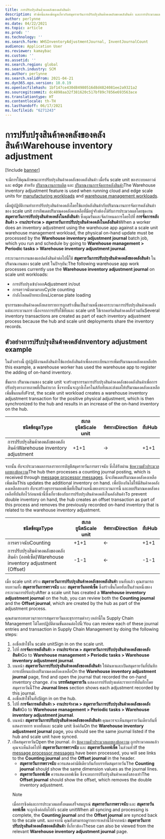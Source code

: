 ```yaml
---
title: การปรับปรุงสินค้าคงคลังของคลังสินค้า
description: หัวข้อนี้แสดงข้อมูลเกี่ยวกับสมุดรายวันการปรับปรุงสินค้าคงคลังของคลังสินค้า และการประมวลผลเมื่อคุณใช้ scale unit
author: perlynne
ms.date: 04/22/2021
ms.topic: article
ms.prod: ''
ms.technology: ''
ms.search.form: WHSInventoryAdjustmentJournal, InventJournalCount
audience: Application User
ms.reviewer: kamaybac
ms.custom: ''
ms.assetid: ''
ms.search.region: global
ms.search.industry: SCM
ms.author: perlynne
ms.search.validFrom: 2021-04-21
ms.dyn365.ops.version: 10.0.19
ms.openlocfilehash: 1bf147ce430d84980516d8d4824081ee2a9321a2
ms.sourcegitcommit: dc4898aa32f381620c517bf89c7856e693563ace
ms.translationtype: HT
ms.contentlocale: th-TH
ms.lasthandoff: 06/17/2021
ms.locfileid: "6271243"
---
```

# <a name="warehouse-inventory-adjustment"></a><span data-ttu-id="4a822-103">การปรับปรุงสินค้าคงคลังของคลังสินค้า</span><span class="sxs-lookup"><span data-stu-id="4a822-103">Warehouse inventory adjustment</span></span>

[!include [banner](../includes/banner.md)]

<span data-ttu-id="4a822-104">จะมีการใช้คุณลักษณะการปรับปรุงสินค้าคงคลังของคลังสินค้า เมื่อรัน scale unit ของระบบคลาวด์และ edge สำหรับ [ปริมาณงานการผลิต](cloud-edge-workload-manufacturing.md) และ [ปริมาณงานการจัดการคลังสินค้า](cloud-edge-workload-warehousing.md)</span><span class="sxs-lookup"><span data-stu-id="4a822-104">The Warehouse inventory adjustment feature is used when running cloud and edge scale units for [manufacturing workloads](cloud-edge-workload-manufacturing.md) and [warehouse management workloads](cloud-edge-workload-warehousing.md).</span></span>

<span data-ttu-id="4a822-105">เมื่อผู้ปฏิบัติงานทำการปรับปรุงสินค้าคงคลังโดยใช้แอปคลังสินค้ากับปริมาณงานการจัดการคลังสินค้าของ scale unit การอัพเดตปริมาณคงคลังคงเหลือที่มีอยู่จริงต้องได้รับการประมวลผลโดยชุดงาน **สมุดรายวันการปรับปรุงสินค้าคงคลังในคลังสินค้า** ซึ่งคุณรันและจัดกำหนดการโดยไปที่ **การจัดการคลังสินค้า > งานประจำงวด > สมุดรายวันการปรับปรุงสินค้าคงคลังในคลังสินค้า**</span><span class="sxs-lookup"><span data-stu-id="4a822-105">When a worker does an inventory adjustment using the warehouse app against a scale unit warehouse management workload, the physical on-hand update must be processed by the **Warehouse inventory adjustment journal** batch job, which you run and schedule by going to **Warehouse management > Periodic tasks > Warehouse inventory adjustment journal**.</span></span>

<span data-ttu-id="4a822-106">กระบวนการงานของแอปคลังสินค้าต่อไปนี้ใช้ **สมุดรายวันการปรับปรุงสินค้าคงคลังของคลังสินค้า** ในปริมาณงานของ scale unit ในปัจจุบัน:</span><span class="sxs-lookup"><span data-stu-id="4a822-106">The following warehouse app work processes currently use the **Warehouse inventory adjustment journal** on scale unit workloads:</span></span>

- <span data-ttu-id="4a822-107">การปรับปรุงเข้า/ออก</span><span class="sxs-lookup"><span data-stu-id="4a822-107">Adjustment in/out</span></span>
- <span data-ttu-id="4a822-108">การตรวจนับตามรอบ</span><span class="sxs-lookup"><span data-stu-id="4a822-108">Cycle counting</span></span>
- <span data-ttu-id="4a822-109">กำลังโหลดป้ายทะเบียน</span><span class="sxs-lookup"><span data-stu-id="4a822-109">License plate loading</span></span>

<span data-ttu-id="4a822-110">ธุรกรรมของสินค้าคงคลังหลายรายการถูกสร้างขึ้นเป็นส่วนหนึ่งของกระบวนการปรับปรุงสินค้าคงคลังแต่ละกระบวนการ เนื่องจากการปรับใช้ฮับและ scale unit ใช้เรกคอร์ดสินค้าคงคลังร่วมกัน</span><span class="sxs-lookup"><span data-stu-id="4a822-110">Several inventory transactions are created as part of each inventory adjustment process because the hub and scale unit deployments share the inventory records.</span></span>

## <a name="inventory-adjustment-example"></a><span data-ttu-id="4a822-111">ตัวอย่างการปรับปรุงสินค้าคงคลัง</span><span class="sxs-lookup"><span data-stu-id="4a822-111">Inventory adjustment example</span></span>

<span data-ttu-id="4a822-112">ในตัวอย่างนี้ ผู้ปฏิบัติงานคลังสินค้าใช้แอปคลังสินค้าเพื่อลงทะเบียนการเพิ่มปริมาณคงคลังคงเหลือ</span><span class="sxs-lookup"><span data-stu-id="4a822-112">In this example, a warehouse worker has used the warehouse app to register the adding of on-hand inventory.</span></span>

<span data-ttu-id="4a822-113">ขั้นแรก ปริมาณงานของ scale unit จะสร้างธุรกรรมการปรับปรุงสินค้าคงคลังของคลังสินค้าเพื่อการปรับปรุงทางกายภาพที่เป็นค่าบวก ซึ่งจากนั้นจะถูกซิงโครไนส์กับฮับและส่งผลให้ปริมาณคงคลังคงเหลือเพิ่มขึ้นบนฮับ</span><span class="sxs-lookup"><span data-stu-id="4a822-113">First, the scale unit workload creates a warehouse inventory adjustment transaction for the positive physical adjustment, which is then synchronized to the hub and results in an increase of the on-hand inventory on the hub.</span></span>

| <span data-ttu-id="4a822-114">ชนิดข้อมูล</span><span class="sxs-lookup"><span data-stu-id="4a822-114">Type</span></span>                                    | <span data-ttu-id="4a822-115">สเกลยูนิต</span><span class="sxs-lookup"><span data-stu-id="4a822-115">Scale unit</span></span> | <span data-ttu-id="4a822-116">ทิศทาง</span><span class="sxs-lookup"><span data-stu-id="4a822-116">Direction</span></span> | <span data-ttu-id="4a822-117">ฮับ</span><span class="sxs-lookup"><span data-stu-id="4a822-117">Hub</span></span> |
|-----------------------------------------|------------|-----------|-----|
| <span data-ttu-id="4a822-118">การปรับปรุงสินค้าคงคลังของคลังสินค้า</span><span class="sxs-lookup"><span data-stu-id="4a822-118">Warehouse inventory adjustment</span></span>          | <span data-ttu-id="4a822-119">+1</span><span class="sxs-lookup"><span data-stu-id="4a822-119">+1</span></span>         | ->        | <span data-ttu-id="4a822-120">+1</span><span class="sxs-lookup"><span data-stu-id="4a822-120">+1</span></span>  |

<span data-ttu-id="4a822-121">จากนั้น ฮับจะประมวลผลการลงรายการบัญชีสมุดรายวันการตรวจนับ ซึ่งได้รับผ่าน [ข้อความตัวประมวลผลของข้อความ](cloud-edge-message-processor-messages.md)</span><span class="sxs-lookup"><span data-stu-id="4a822-121">The hub then processes a counting journal posting, which is received through [message processor messages](cloud-edge-message-processor-messages.md).</span></span> <span data-ttu-id="4a822-122">นี่จะอัพเดตปริมาณคงคลังคงเหลือเพิ่มเติม</span><span class="sxs-lookup"><span data-stu-id="4a822-122">This updates the additional inventory on hand.</span></span> <span data-ttu-id="4a822-123">เพื่อป้องกันไม่ให้มีสินค้าคงคลังคงเหลือสองเท่า ฮับจะสร้างธุรกรรมออฟเซ็ตที่เป็นส่วนหนึ่งของกระบวนการนี้ และลบปริมาณคงคลังคงเหลือที่บันทึกไว้ก่อนหน้านี้ซึ่งเกี่ยวข้องกับการปรับปรุงสินค้าคงคลังในคลังสินค้า</span><span class="sxs-lookup"><span data-stu-id="4a822-123">To prevent double inventory on hand, the hub creates an offset transaction as part of this process and removes the previously recorded on-hand inventory that is related to the warehouse inventory adjustment.</span></span>

| <span data-ttu-id="4a822-124">ชนิดข้อมูล</span><span class="sxs-lookup"><span data-stu-id="4a822-124">Type</span></span>                                    | <span data-ttu-id="4a822-125">สเกลยูนิต</span><span class="sxs-lookup"><span data-stu-id="4a822-125">Scale unit</span></span> | <span data-ttu-id="4a822-126">ทิศทาง</span><span class="sxs-lookup"><span data-stu-id="4a822-126">Direction</span></span> | <span data-ttu-id="4a822-127">ฮับ</span><span class="sxs-lookup"><span data-stu-id="4a822-127">Hub</span></span> |
|-----------------------------------------|------------|-----------|-----|
| <span data-ttu-id="4a822-128">การตรวจนับ</span><span class="sxs-lookup"><span data-stu-id="4a822-128">Counting</span></span>                                | <span data-ttu-id="4a822-129">+1</span><span class="sxs-lookup"><span data-stu-id="4a822-129">+1</span></span>         | <-        | <span data-ttu-id="4a822-130">+1</span><span class="sxs-lookup"><span data-stu-id="4a822-130">+1</span></span>  |
| <span data-ttu-id="4a822-131">การปรับปรุงสินค้าคงคลังของคลังสินค้า (ออฟเซ็ต)</span><span class="sxs-lookup"><span data-stu-id="4a822-131">Warehouse inventory adjustment (Offset)</span></span> | <span data-ttu-id="4a822-132">-1</span><span class="sxs-lookup"><span data-stu-id="4a822-132">-1</span></span>         | <-        | <span data-ttu-id="4a822-133">-1</span><span class="sxs-lookup"><span data-stu-id="4a822-133">-1</span></span>  |

<span data-ttu-id="4a822-134">เมื่อ scale unit สร้าง **สมุดรายวันการปรับปรุงสินค้าคงคลังของคลังสินค้า** บนฮับแล้ว คุณสามารถทบทวนทั้ง **สมุดรายวันการตรวจนับ** และ **สมุดรายวันออฟเซ็ต** ซึ่งสร้างขึ้นโดยฮับเป็นส่วนหนึ่งของกระบวนการปรับปรุง</span><span class="sxs-lookup"><span data-stu-id="4a822-134">After a scale unit has created a **Warehouse inventory adjustment journal** on the hub, you can review both the **Counting journal** and the **Offset journal**, which are created by the hub as part of the adjustment process.</span></span>

<span data-ttu-id="4a822-135">คุณสามารถทบทวนรายการสมุดรายวันและธุรกรรมต่างๆ เหล่านี้ใน Supply Chain Management ได้โดยปฏิบัติตามขั้นตอนต่อไปนี้:</span><span class="sxs-lookup"><span data-stu-id="4a822-135">You can review each of these journal entries and transaction in Supply Chain Management by doing the following steps:</span></span>

1. <span data-ttu-id="4a822-136">ลงชื่อเข้าใช้ใน scale unit</span><span class="sxs-lookup"><span data-stu-id="4a822-136">Sign in on the scale unit.</span></span>
1. <span data-ttu-id="4a822-137">ไปที่ **การจัดการคลังสินค้า \> งานประจำงวด \> สมุดรายวันการปรับปรุงสินค้าคงคลังของคลังสินค้า**</span><span class="sxs-lookup"><span data-stu-id="4a822-137">Go to **Warehouse management \> Periodic tasks \> Warehouse inventory adjustment journal**.</span></span>
1. <span data-ttu-id="4a822-138">บนหน้า **สมุดรายวันการปรับปรุงสินค้าคงคลังของคลังสินค้า** ให้ค้นหาและเปิดสมุดรายวันที่บันทึกการเปลี่ยนแปลงปริมาณคงคลังคงเหลือ</span><span class="sxs-lookup"><span data-stu-id="4a822-138">On the **Warehouse inventory adjustment journal** page, find and open the journal that recorded the on-hand inventory change.</span></span> <span data-ttu-id="4a822-139">ส่วน **บรรทัดสมุดรายวัน** แสดงการปรับปรุงแต่ละรายการที่บันทึกโดยสมุดรายวันนี้</span><span class="sxs-lookup"><span data-stu-id="4a822-139">The **Journal lines** section shows each adjustment recorded by this journal.</span></span>
1. <span data-ttu-id="4a822-140">ลงชื่อเข้าใช้ในฮับ</span><span class="sxs-lookup"><span data-stu-id="4a822-140">Sign in on the hub.</span></span>
1. <span data-ttu-id="4a822-141">ไปที่ **การจัดการคลังสินค้า \> งานประจำงวด \> สมุดรายวันการปรับปรุงสินค้าคงคลังของคลังสินค้า**</span><span class="sxs-lookup"><span data-stu-id="4a822-141">Go to **Warehouse management \> Periodic tasks \> Warehouse inventory adjustment journal**.</span></span>
1. <span data-ttu-id="4a822-142">บนหน้า **สมุดรายวันการปรับปรุงสินค้าคงคลังของคลังสินค้า** คุณควรจะเห็นสมุดรายวันเดียวกันที่แสดงรายการ หากฮับและ scale unit ซิงค์กัน</span><span class="sxs-lookup"><span data-stu-id="4a822-142">On the **Warehouse inventory adjustment journal** page, you should see the same journal listed if the hub and scale unit have synced.</span></span>
1. <span data-ttu-id="4a822-143">เปิดสมุดรายวัน</span><span class="sxs-lookup"><span data-stu-id="4a822-143">Open the journal.</span></span> <span data-ttu-id="4a822-144">ถ้า [ข้อความตัวประมวลผลของข้อความ](cloud-edge-message-processor-messages.md) ถูกประมวลผลแล้ว คุณจะเห็นลิงค์ไปที่ **สมุดรายวันการตรวจนับ** และ **สมุดรายวันออฟเซ็ต** ในส่วนหัว</span><span class="sxs-lookup"><span data-stu-id="4a822-144">If the [message processor messages](cloud-edge-message-processor-messages.md) have been processed, you will see links to the **Counting journal** and the **Offset journal** in the header.</span></span>
    - <span data-ttu-id="4a822-145">**สมุดรายวันการตรวจนับ** ควรแสดงค่ามิติเดียวกันกับบรรทัดสมุดรายวัน</span><span class="sxs-lookup"><span data-stu-id="4a822-145">The **Counting journal** should show the same dimension values as the journal lines.</span></span>
    - <span data-ttu-id="4a822-146">**สมุดรายวันออฟเซ็ต** ควรแสดงออฟเซ็ต ซึ่งจะลบการปรับปรุงสินค้าคงคลังสองเท่า</span><span class="sxs-lookup"><span data-stu-id="4a822-146">The **Offset journal** should show the offset, which removes the double inventory adjustment.</span></span>
    > [!NOTE]
    > <span data-ttu-id="4a822-147">เมื่อการซิงค์และการประมวลผลทั้งหมดเสร็จสมบูรณ์ **สมุดรายวันการตรวจนับ** และ **สมุดรายวันออฟเซ็ต** จะถูกซิงค์กลับไปยัง scale unit</span><span class="sxs-lookup"><span data-stu-id="4a822-147">When all syncing and processing is complete, the **Counting journal** and the **Offset journal** are synced back to the scale unit.</span></span> <span data-ttu-id="4a822-148">นอกจากนี้ คุณยังสามารถดูรายการเหล่านี้ได้จากหน้า **สมุดรายวันการปรับปรุงสินค้าคงคลังของคลังสินค้า** ที่เกี่ยวข้อง</span><span class="sxs-lookup"><span data-stu-id="4a822-148">These can also be viewed from the relevant **Warehouse inventory adjustment journal** page.</span></span>
